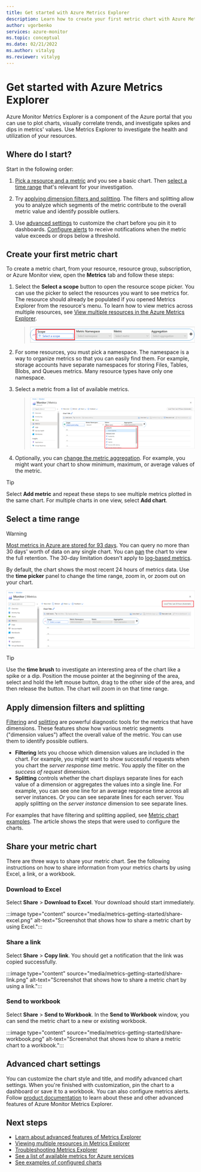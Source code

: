 ```yaml
---
title: Get started with Azure Metrics Explorer
description: Learn how to create your first metric chart with Azure Metrics Explorer.
author: vgorbenko
services: azure-monitor
ms.topic: conceptual
ms.date: 02/21/2022
ms.author: vitalyg
ms.reviewer: vitalyg
---
```


# Get started with Azure Metrics Explorer

Azure Monitor Metrics Explorer is a component of the Azure portal that you can use to plot charts, visually correlate trends, and investigate spikes and dips in metrics' values. Use Metrics Explorer to investigate the health and utilization of your resources.

## Where do I start?

Start in the following order:

1. [Pick a resource and a metric](#create-your-first-metric-chart) and you see a basic chart. Then [select a time range](#select-a-time-range) that's relevant for your investigation.

1. Try [applying dimension filters and splitting](#apply-dimension-filters-and-splitting). The filters and splitting allow you to analyze which segments of the metric contribute to the overall metric value and identify possible outliers.

1. Use [advanced settings](#advanced-chart-settings) to customize the chart before you pin it to dashboards. [Configure alerts](../alerts/alerts-metric-overview.md) to receive notifications when the metric value exceeds or drops below a threshold.

## Create your first metric chart

To create a metric chart, from your resource, resource group, subscription, or Azure Monitor view, open the **Metrics** tab and follow these steps:

1. Select the **Select a scope** button to open the resource scope picker. You can use the picker to select the resources you want to see metrics for. The resource should already be populated if you opened Metrics Explorer from the resource's menu. To learn how to view metrics across multiple resources, see [View multiple resources in the Azure Metrics Explorer](./metrics-dynamic-scope.md).

    > ![Screenshot that shows selecting a resource.](./media/metrics-getting-started/scope-picker.png)

1. For some resources, you must pick a namespace. The namespace is a way to organize metrics so that you can easily find them. For example, storage accounts have separate namespaces for storing Files, Tables, Blobs, and Queues metrics. Many resource types have only one namespace.

1. Select a metric from a list of available metrics.

    > ![Screenshot that shows selecting a metric.](./media/metrics-getting-started/metrics-dropdown.png)

1. Optionally, you can [change the metric aggregation](../essentials/metrics-charts.md#aggregation). For example, you might want your chart to show minimum, maximum, or average values of the metric.

> [!TIP]
> Select **Add metric** and repeat these steps to see multiple metrics plotted in the same chart. For multiple charts in one view, select **Add chart**.

## Select a time range

> [!WARNING]
> [Most metrics in Azure are stored for 93 days](../essentials/data-platform-metrics.md#retention-of-metrics). You can query no more than 30 days' worth of data on any single chart. You can [pan](metrics-charts.md#pan) the chart to view the full retention. The 30-day limitation doesn't apply to [log-based metrics](../app/pre-aggregated-metrics-log-metrics.md#log-based-metrics).

By default, the chart shows the most recent 24 hours of metrics data. Use the **time picker** panel to change the time range, zoom in, or zoom out on your chart.

![Screenshot that shows changing the time range panel.](./media/metrics-getting-started/time.png)

> [!TIP]
> Use the **time brush** to investigate an interesting area of the chart like a spike or a dip. Position the mouse pointer at the beginning of the area, select and hold the left mouse button, drag to the other side of the area, and then release the button. The chart will zoom in on that time range.

## Apply dimension filters and splitting

[Filtering](../essentials/metrics-charts.md#filters) and [splitting](../essentials/metrics-charts.md#apply-splitting) are powerful diagnostic tools for the metrics that have dimensions. These features show how various metric segments ("dimension values") affect the overall value of the metric. You can use them to identify possible outliers.

- **Filtering** lets you choose which dimension values are included in the chart. For example, you might want to show successful requests when you chart the *server response time* metric. You apply the filter on the *success of request* dimension.
- **Splitting** controls whether the chart displays separate lines for each value of a dimension or aggregates the values into a single line. For example, you can see one line for an average response time across all server instances. Or you can see separate lines for each server. You apply splitting on the *server instance* dimension to see separate lines.

For examples that have filtering and splitting applied, see [Metric chart examples](../essentials/metric-chart-samples.md). The article shows the steps that were used to configure the charts.

## Share your metric chart

There are three ways to share your metric chart. See the following instructions on how to share information from your metrics charts by using Excel, a link, or a workbook.

### Download to Excel

Select **Share** > **Download to Excel**. Your download should start immediately.

:::image type="content" source="media/metrics-getting-started/share-excel.png" alt-text="Screenshot that shows how to share a metric chart by using Excel.":::

### Share a link

Select **Share** > **Copy link**. You should get a notification that the link was copied successfully.

:::image type="content" source="media/metrics-getting-started/share-link.png" alt-text="Screenshot that shows how to share a metric chart by using a link.":::

### Send to workbook

Select **Share** > **Send to Workbook**. In the **Send to Workbook** window, you can send the metric chart to a new or existing workbook.

:::image type="content" source="media/metrics-getting-started/share-workbook.png" alt-text="Screenshot that shows how to share a metric chart to a workbook.":::

## Advanced chart settings

You can customize the chart style and title, and modify advanced chart settings. When you're finished with customization, pin the chart to a dashboard or save it to a workbook. You can also configure metrics alerts. Follow [product documentation](../essentials/metrics-charts.md) to learn about these and other advanced features of Azure Monitor Metrics Explorer.

## Next steps

* [Learn about advanced features of Metrics Explorer](../essentials/metrics-charts.md)
* [Viewing multiple resources in Metrics Explorer](./metrics-dynamic-scope.md)
* [Troubleshooting Metrics Explorer](metrics-troubleshoot.md)
* [See a list of available metrics for Azure services](./metrics-supported.md)
* [See examples of configured charts](../essentials/metric-chart-samples.md)
